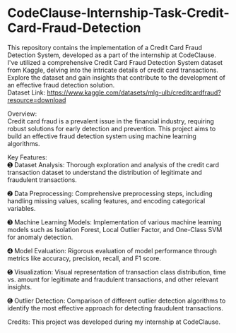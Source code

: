 # CodeClause-Internship-Task-Credit-Card-Fraud-Detection
This repository contains the implementation of a Credit Card Fraud Detection System, developed as a part of the internship at CodeClause.                                   
I've utilized a comprehensive Credit Card Fraud Detection System dataset from Kaggle, delving into the intricate details of credit card transactions. Explore the dataset and gain insights that contribute to the development of an effective fraud detection solution.                                                                                
Dataset Link: https://www.kaggle.com/datasets/mlg-ulb/creditcardfraud?resource=download

Overview:                                                                                                        
Credit card fraud is a prevalent issue in the financial industry, requiring robust solutions for early detection and prevention. This project aims to build an effective fraud detection system using machine learning algorithms.


Key Features:                                                                                                              
➊ Dataset Analysis: Thorough exploration and analysis of the credit card transaction dataset to understand the distribution of legitimate and fraudulent transactions.

➋ Data Preprocessing: Comprehensive preprocessing steps, including handling missing values, scaling features, and encoding categorical variables.

➌ Machine Learning Models: Implementation of various machine learning models such as Isolation Forest, Local Outlier Factor, and One-Class SVM for anomaly detection.

➍ Model Evaluation: Rigorous evaluation of model performance through metrics like accuracy, precision, recall, and F1 score.

➎ Visualization: Visual representation of transaction class distribution, time vs. amount for legitimate and fraudulent transactions, and other relevant insights.

➏ Outlier Detection: Comparison of different outlier detection algorithms to identify the most effective approach for detecting fraudulent transactions.


Credits:
This project was developed during my internship at CodeClause. 
